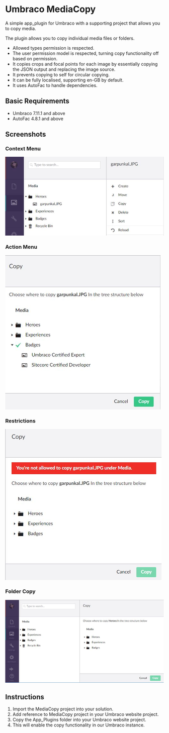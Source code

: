# Umbraco MediaCopy

A simple app_plugin for Umbraco with a supporting project that allows you to copy media.  

The plugin allows you to copy individual media files or folders. 

- Allowed types permission is respected. 
- The user permission model is respected, turning copy functionality off based on permission. 
- It copies crops and focal points for each image by essentially copying the JSON output and replacing the image source.
- It prevents copying to self for circular copying.
- It can be fully localised, supporting en-GB by default. 
- It uses AutoFac to handle dependencies.

## Basic Requirements

- Umbraco 7.11.1 and above
- AutoFac 4.8.1 and above

## Screenshots

### Context Menu
![Context Menu](screen-contextmenu.jpg)

### Action Menu
![Action Menu](screen-actionmenu.jpg)

### Restrictions
![Restrictions](screen-restrictions.jpg)

### Folder Copy
![Folder Copy](screen-folders.jpg)

## Instructions
1. Import the MediaCopy project into your solution. 
2. Add reference to MediaCopy project in your Umbraco website project. 
2. Copy the App_Plugins folder into your Umbraco website project. 
3. This will enable the copy functionality in our Umbraco instance. 
